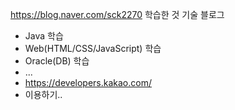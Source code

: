 https://blog.naver.com/sck2270
학습한 것 기술 블로그

- Java 학습
- Web(HTML/CSS/JavaScript) 학습
- Oracle(DB) 학습
- ...
- https://developers.kakao.com/
- 이용하기..
